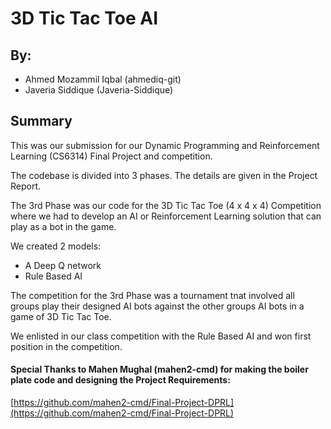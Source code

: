 # 3D Tic Tac Toe AI

## By:
 - Ahmed Mozammil Iqbal (ahmediq-git)
 - Javeria Siddique (Javeria-Siddique)

## Summary
This was our submission for our Dynamic Programming and Reinforcement Learning (CS6314) Final Project and competition.

The codebase is divided into 3 phases. The details are given in the Project Report.

The 3rd Phase was our code for the 3D Tic Tac Toe (4 x 4 x 4) Competition where we had to develop an AI or Reinforcement Learning solution that can play as a bot in the game.

We created 2 models:
- A Deep Q network
- Rule Based AI

The competition for the 3rd Phase was a tournament tnat involved all groups play their designed AI bots against the other groups AI bots in a game of 3D Tic Tac Toe.

We enlisted in our class competition with the Rule Based AI and won first position in the competition.

#### Special Thanks to Mahen Mughal (mahen2-cmd) for making the boiler plate code and designing the Project Requirements:
[https://github.com/mahen2-cmd/Final-Project-DPRL](https://github.com/mahen2-cmd/Final-Project-DPRL)
